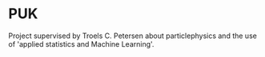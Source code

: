 # PUK
Project supervised by Troels C. Petersen about particlephysics and the use of 'applied statistics and Machine Learning'.
